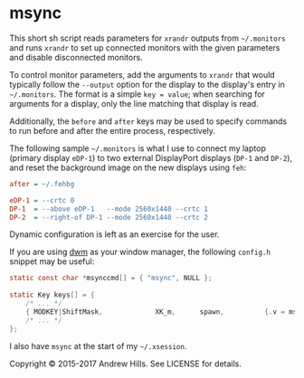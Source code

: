 # msync

This short sh script reads parameters for `xrandr` outputs from `~/.monitors`
and runs `xrandr` to set up connected monitors with the given parameters and
disable disconnected monitors.

To control monitor parameters, add the arguments to `xrandr` that would
typically follow the `--output` option for the display to the display's entry
in `~/.monitors`. The format is a simple `key = value`; when searching for
arguments for a display, only the line matching that display is read.

Additionally, the `before` and `after` keys may be used to specify commands to
run before and after the entire process, respectively.

The following sample `~/.monitors` is what I use to connect my laptop (primary
display `eDP-1`) to two external DisplayPort displays (`DP-1` and `DP-2`), and
reset the background image on the new displays using `feh`:

```INI
after = ~/.fehbg

eDP-1 = --crtc 0
DP-1  = --above eDP-1   --mode 2560x1440 --crtc 1
DP-2  = --right-of DP-1 --mode 2560x1440 --crtc 2
```

Dynamic configuration is left as an exercise for the user.

If you are using [dwm](http://dwm.suckless.org) as your window manager, the
following `config.h` snippet may be useful:

```C
static const char *msynccmd[] = { "msync", NULL };
 
static Key keys[] = {
    /* ... */
    { MODKEY|ShiftMask,             XK_m,      spawn,          {.v = msynccmd } },
    /* ... */
};
```

I also have `msync` at the start of my `~/.xsession`.

Copyright © 2015-2017 Andrew Hills. See LICENSE for details.
